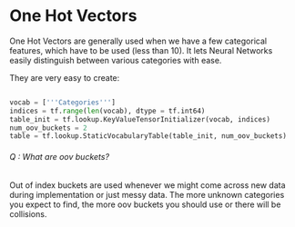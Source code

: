 # One Hot Vectors
One Hot Vectors are generally used when we have a few categorical features, which have to be used (less than 10). It lets Neural Networks easily distinguish between various categories with ease. 

They are very easy to create:

```python

vocab = ['''Categories''']
indices = tf.range(len(vocab), dtype = tf.int64)
table_init = tf.lookup.KeyValueTensorInitializer(vocab, indices)
num_oov_buckets = 2
table = tf.lookup.StaticVocabularyTable(table_init, num_oov_buckets)

```

###### Q : What are oov buckets?
Out of index buckets are used whenever we might come across new data during implementation or just messy data. The more unknown categories you expect to find, the more oov buckets you should use or there will be collisions.